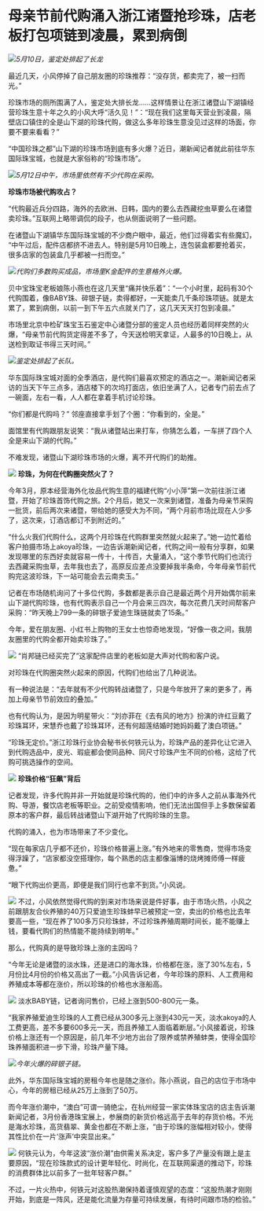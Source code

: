 # 母亲节前代购涌入浙江诸暨抢珍珠，店老板打包项链到凌晨，累到病倒

![](https://inews.gtimg.com/om_bt/OnehBpbRsMI0HA-tRvoqdVe3-LrS12U0eCOWQ5WA0HMTcAA/1000)_5月10日，鉴定处排起了长龙_

最近几天，小风停掉了自己朋友圈的珍珠推荐：“没存货，都卖完了，被一扫而光。”

珍珠市场的厕所围满了人，鉴定处大排长龙……这样情景让在浙江诸暨山下湖镇经营珍珠生意十年之久的小风大呼“活久见！”：“现在我们这里每天营业到凌晨，隔壁店口镇住的全是山下湖的珍珠代购，做这么多年珍珠生意没见过这样的场面，你要不要来看看？”

“中国珍珠之都”山下湖的珍珠市场到底有多火爆？近日，潮新闻记者就此前往华东国际珠宝城，也就是大家俗称的“珍珠市场”。

![](https://inews.gtimg.com/om_bt/OGVQNf9-H1Z99Aqq2KkSYV4PyO2iSxUdwddrIorSicCeIAA/1000)_5月12日中午，市场里依然有不少代购在采购。_

**珍珠市场被代购攻占？**

“代购最近兵分四路，海外的去欧洲、日韩，国内的要么去西藏挖虫草要么在诸暨卖珍珠。”互联网上略带调侃的段子，也从侧面说明了一些问题。

在诸暨山下湖镇华东国际珠宝城的不少商户眼中，最近，他们过得着实有些魔幻，
“中午过后，配件店都挤不进去人。特别是5月10日晚上，连包装盒都要抢着买，很多店家的包装盒几乎都被一扫而空。”

![](https://inews.gtimg.com/om_bt/OQYKW6sVx4PJKSn6INTzwfCEyfRTjEjKBbm9dvnpXrAZoAA/1000)_代购们多数购买成品，市场里K金配件的生意格外火爆。_

贝中宝珠宝老板娘陈小燕也在这几天里“痛并快乐着”：“一个小时里，起码有30个代购围着，像BABY珠、碎银子链，卖得都好，一天能卖几千条珍珠项链。就是太累了，累到病倒，以前一到下午五六点就关门了，这几天天天打包到凌晨。”

市场里北京中检矿珠宝玉石鉴定中心诸暨分部的鉴定人员也经历着同样突然的火爆，“母亲节前代购货定得差不多了，今天送检明天拿证，人最多的10日晚上，从送检到取证书得三天时间。”

![](https://inews.gtimg.com/om_bt/OSjOktGEfpEJkmV4vVtzMByjqUYrC_khiRZEXwSOMimmcAA/1000)_鉴定处排起了长队。_

华东国际珠宝城对面的全季酒店，是代购们最喜欢预定的酒店之一。潮新闻记者采访的当天下午三点多，酒店楼下的次坞打面店，依旧坐满了人，记者专门前去点了一碗面，左右一看，人人都在拿着手机讨论珍珠。

“你们都是代购吗？” 邻座直接拿手划了个圈：“你看到的，全是。”

面馆里有代购跟朋友说笑：“我从诸暨站出来打车，你猜怎么着，一车拼了四个人全是来山下湖的代购。”

不难发现，诸暨山下湖珍珠市场的火爆，离不开代购们的助推。

![](https://inews.gtimg.com/om_bt/Oq3FvUGVmzbqab43XD7fw7cVW0MNJ3tkBmnPiHsfzqf4wAA/1000)
**珍珠，为何在代购圈突然火了？**

今年3月，原本经营海外化妆品代购生意的福建代购“小小萍”第一次前往浙江诸暨，开始了珍珠首饰代购之旅。2个月后，她又一次来到诸暨，准备为母亲节采购一批货，前后两次来诸暨，带给她的感受大为不同，“两个月前市场比现在人少多了，这次来，订酒店都订不到附近的。”

“什么火我们代购什么，这两个月珍珠在代购群里突然就火起来了。”她一边忙着给客户拍摄市场上akoya珍珠，一边告诉潮新闻记者，代购之间一般有分享群，如果发现哪里的东西好卖就容易一传十，十传百，大量涌入，“这个季节代购们也流行去西藏采购虫草，去年我也去了，高原反应差点没要掉我半条命，今年母亲节前代购完这波珍珠，下一站可能会去云南卖玉。”

记者在市场随机询问了十多位代购，多数都是表示自己是最近两个月开始偶尔前来山下湖代购珍珠，也有代购表示自己一个月会来三四次，每次花费几天时间帮客户采购：“昨天晚上799一条的碎银子爱迪生珠链就卖了15条。”

今年，爱在朋友圈、小红书上购物的王女士也惊奇地发现，“好像一夜之间，我朋友圈里的代购全都开始卖珍珠了。”

![](https://inews.gtimg.com/om_bt/O6Ft2wpHeGnXpL2A6gARylhoZWOBy9e-S63Cq3XuEOZnEAA/1000)
“肖邦链已经买完了”这家配件店里的老板如是大声对代购和客户说。

对珍珠在代购圈突然火起来的原因，代购们也给出了几种说法。

有一种说法是：“去年就有不少代购转战诸暨了，只是今年放开了来的更多了，再加上母亲节节前效应的叠加。”

也有代购认为，是因为明星带火：“刘亦菲在《去有风的地方》扮演的许红豆戴了珍珠耳环，宋慧乔也戴了珍珠耳环，还有何超莲结婚时她妈妈戴了澳白项链。”

“珍珠无定价。”浙江珍珠行业协会秘书长何铁元认为，珍珠产品的差异化让它进入到代购选品中，皮光、瑕疵都会使同品种、同尺寸珍珠产生不同的价格，这给了代购可挑选操作的空间。

![](https://inews.gtimg.com/om_bt/OC7Ctpw-l7oBJPQZMgXMxP21-E3zRgfRdy41llkS0WhocAA/1000)
**珍珠价格“狂飙”背后**

记者发现，许多代购并非一开始就是珍珠代购的，他们中的许多人之前从事海外代购、导游，餐饮店老板等职业。之前受疫情影响，他们无法出国但手上多数保留着原本的客户群，最后转战诸暨山下湖开始了代购珍珠的生意。

代购的涌入，也为市场带来了不少变化。

“现在每家店几乎都不还价，珍珠价格普遍上涨。”有外地来的零售商，觉得市场变得浮躁了，“店家都没空搭理你，每个熟悉的店主都像淄博的烧烤摊师傅一样疲惫。”

“眼下代购出价更高，即便是我们同行也拿不到货。”小风说。

![](https://inews.gtimg.com/om_bt/O8uvL7oNaoZx7m0GVm7p-jyJ9fVmsHgWKEwUXNPwqRhRIAA/1000)
不过，小风依然觉得代购的到来对市场来说是件好事，由于市场火热，小风之前跟朋友合伙养殖的40万只爱迪生珍珠蚌早已被预定一空，卖出的价格也比去年要高一些，“现在养了100多万只珍珠蚌，不过珍珠养殖周期时间长，能不能赚上钱，要看代购们的热情能不能持续到明年。”

那么，代购真的是导致珍珠上涨的主因吗？

“今年无论是诸暨的淡水珠，还是进口的海水珠，价格都在涨，涨了30%左右，5月份比4月份的价格又高出了一截。”小风告诉记者，今年珍珠的原料、人工费用和养殖成本等都在涨价，所以珍珠的价格也水涨船高。

![](https://inews.gtimg.com/om_bt/OQSOF2ho2RAC0avlovG894Q_OyA-Zx6SsqPLkKR1NUCx8AA/1000)
淡水BABY链，记者询问售价，已经上涨到500-800元一条。

“我家养殖爱迪生珍珠的人工费已经从300多元上涨到430元一天，淡水akoya的人工费更高，差不多要600多元一天，而且养殖工人面临着断层。”小风接着说，珍珠价格上涨还有一个原因是，前几年不少地方出台了限养或禁养殖蚌类，使得全国珍珠养殖面积进一步下滑，珍珠产量下降。

![](https://inews.gtimg.com/om_bt/OOHIIvKxL53TBc-jahAqibEzYJKyizfvBd8ABuLcLOC3gAA/1000)_今年火爆的碎银子链。_

此外，华东国际珠宝城的房租今年也是随之涨价。陈小燕说，自己的店位于市场中心，今年的房租已经从25万上涨到了50万。

而今年涨价潮中，“澳白”可谓一骑绝尘，在杭州经营一家实体珠宝店的店主告诉潮新闻记者，3月份香港珠宝展上，参展商的新货价格远高于去年的存货价格。不光是海水珍珠，高货翡翠、黄金也都在不断上涨，“由于珍珠的涨幅相对较小，使得其性比价在一片‘涨声’中突显出来。”

![](https://inews.gtimg.com/om_bt/OkufTo_wWyhjbVTUWT-I411GrZcpZh8YlGdgXaDB0djZcAA/1000)
何铁元认为，今年这波“涨价潮”由供需关系决定，客户多了产量没有跟上是主要原因，“现在珍珠款式的设计更年轻化、时尚化，在互联网渠道的推动下，珍珠的消费群体比以前多了一批年轻客户群。”

不过，一片火热中，何铁元对这股热潮保持着谨慎观望的态度：“这股热潮才刚刚开始，到底是一阵风，还是能化流量为存量可持续发展，有待时间跟市场的检验。”

